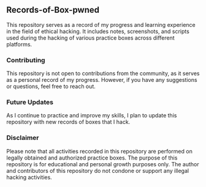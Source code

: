## Records-of-Box-pwned
This repository serves as a record of my progress and learning experience in the field of ethical hacking. It includes notes, screenshots, and scripts used during the hacking of various practice boxes across different platforms.

### Contributing
This repository is not open to contributions from the community, as it serves as a personal record of my progress. However, if you have any suggestions or questions, feel free to reach out.

### Future Updates
As I continue to practice and improve my skills, I plan to update this repository with new records of boxes that I hack.

### Disclaimer
Please note that all activities recorded in this repository are performed on legally obtained and authorized practice boxes. The purpose of this repository is for educational and personal growth purposes only. The author and contributors of this repository do not condone or support any illegal hacking activities.
